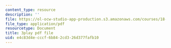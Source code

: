 ```yaml
---
content_type: resource
description: ''
file: https://ol-ocw-studio-app-production.s3.amazonaws.com/courses/18-06sc-linear-algebra-fall-2011/e4c83d4ecccf6b842cd326d377fafb10_zWxhmBCdvFs.pdf
file_type: application/pdf
resourcetype: Document
title: 3play pdf file
uid: e4c83d4e-cccf-6b84-2cd3-26d377fafb10
---
```

